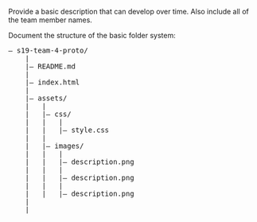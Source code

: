 Provide a basic description that can develop over time. Also include all of the
team member names.

Document the structure of the basic folder system:
<pre>
— s19-team-4-proto/
    |
    |— README.md
    |
    |— index.html
    |
    |— assets/
    |   |
    |   |— css/
    |   |   |
    |   |   |— style.css
    |   |
    |   |— images/
    |   |   |
    |   |   |— description.png
    |   |   |
    |   |   |— description.png
    |   |   |
    |   |   |— description.png
    |
    |
</pre>

